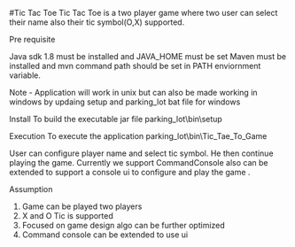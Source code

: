 #Tic Tac Toe
Tic Tac Toe is a two player game where two user can select their name also their tic symbol(O,X) supported.

Pre requisite 

Java sdk 1.8 must be installed and JAVA_HOME must be set
Maven must be installed and mvn command path should be set in PATH enviornment variable.

Note - 
Application will work in unix but can also be made working in windows by updaing setup and parking_lot bat file for windows


Install
To build the executable jar file
parking_lot\bin\setup

Execution
To execute the application
parking_lot\bin\Tic_Tae_To_Game

User can configure player name and select tic symbol. He then continue playing the game. Currently we support CommandConsole also can be extended to support a console ui to configure and play the game .

Assumption
1) Game can be played two players
2) X and O Tic is supported
3) Focused on game design algo can be further optimized
4) Command console can be extended to use ui